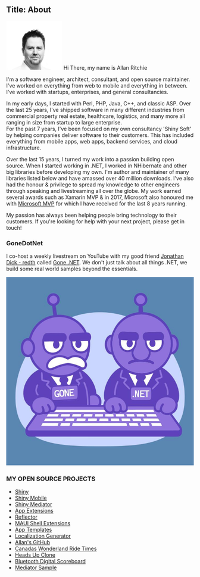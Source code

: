 Title: About
---
<img src="images/me.jpg" width="150" /> Hi There, my name is Allan Ritchie

I'm a software engineer, architect, consultant, and open source maintainer.  I've worked on everything from web to mobile and everything in between.  I've worked with startups, enterprises, and general consultancies.  

In my early days, I started with Perl, PHP, Java, C++, and classic ASP.  Over the last 25 years, I've shipped software in many different industries from commercial property real estate, healthcare, logistics, and many more all ranging in size from startup to large enterprise.  
For the past 7 years, I've been focused on my own consultancy 'Shiny Soft' by helping companies deliver software to their customers.  This has included everything from mobile apps, web apps, backend services, and cloud infrastructure.

Over the last 15 years, I turned my work into a passion building open source.  When I started working in .NET, I worked in NHibernate and other big libraries before developing my own.  I'm author and maintainer of many libraries listed below and have amassed over 40 million downloads.
I've also had the honour & privilege to spread my knowledge to other engineers through speaking and livestreaming all over the globe. My work earned several awards such as Xamarin MVP & in 2017, Microsoft also honoured me with [Microsoft MVP](https://mvp.microsoft.com/en-US/mvp/profile/501ddb3a-4d15-e711-810b-3863bb36edf8) for which I have received for the last 8 years running. 

My passion has always been helping people bring technology to their customers.  If you're looking for help with your next project, please get in touch!

### GoneDotNet
I co-host a weekly livestream on YouTube with my good friend [Jonathan Dick - redth](https://x.com/redth) called [Gone .NET](https://youtube.com/@GoneDotNet).  We don't just talk about all things .NET, we build some real world samples beyond the essentials. 

<a href="youtube.com/@GoneDotNet" target="_blank">
<img src="images/gonedotnet.jpg" />
</a>

### MY OPEN SOURCE PROJECTS

* [Shiny](https://shinylib.net)
* [Shiny Mobile](https://github.com/shinyorg/shiny)
* [Shiny Mediator](https://github.com/shinyorg/mediator)
* [App Extensions](https://github.com/shinyorg/extensions)
* [Reflector](https://github.com/shinyorg/reflector)
* [MAUI Shell Extensions](https://github.com/shinyorg/maui)
* [App Templates](https://github.com/shinyorg/templates)
* [Localization Generator](https://github.com/shinyorg/localizegen)
* [Allan's GitHub](https://github.com/aritchie)
* [Canadas Wonderland Ride Times](https://github.com/shinyorg/wonderland)
* [Heads Up Clone](https://github.com/gonedotnet/headsup)
* [Bluetooth Digital Scoreboard](https://github.com/aritchie/digitalscoreboard)
* [Mediator Sample](https://github.com/shinyorg/mediatorsample)